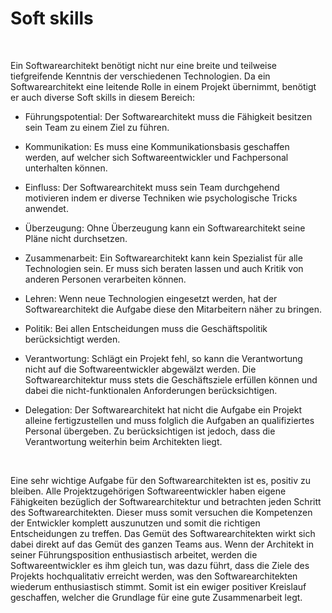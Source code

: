 Soft skills
===========

 

Ein Softwarearchitekt benötigt nicht nur eine breite und teilweise tiefgreifende
Kenntnis der verschiedenen Technologien. Da ein Softwarearchitekt eine leitende
Rolle in einem Projekt übernimmt, benötigt er auch diverse Soft skills in diesem
Bereich:

-   Führungspotential: Der Softwarearchitekt muss die Fähigkeit besitzen sein
    Team zu einem Ziel zu führen.

-   Kommunikation: Es muss eine Kommunikationsbasis geschaffen werden, auf
    welcher sich Softwareentwickler und Fachpersonal unterhalten können.

-   Einfluss: Der Softwarearchitekt muss sein Team durchgehend motivieren indem
    er diverse Techniken wie psychologische Tricks anwendet.

-   Überzeugung: Ohne Überzeugung kann ein Softwarearchitekt seine Pläne nicht
    durchsetzen.

-   Zusammenarbeit: Ein Softwarearchitekt kann kein Spezialist für alle
    Technologien sein. Er muss sich beraten lassen und auch Kritik von anderen
    Personen verarbeiten können.

-   Lehren: Wenn neue Technologien eingesetzt werden, hat der Softwarearchitekt
    die Aufgabe diese den Mitarbeitern näher zu bringen.

-   Politik: Bei allen Entscheidungen muss die Geschäftspolitik berücksichtigt
    werden.

-   Verantwortung: Schlägt ein Projekt fehl, so kann die Verantwortung nicht auf
    die Softwareentwickler abgewälzt werden. Die Softwarearchitektur muss stets
    die Geschäftsziele erfüllen können und dabei die nicht-funktionalen
    Anforderungen berücksichtigen.

-   Delegation: Der Softwarearchitekt hat nicht die Aufgabe ein Projekt alleine
    fertigzustellen und muss folglich die Aufgaben an qualifiziertes Personal
    übergeben. Zu berücksichtigen ist jedoch, dass die Verantwortung weiterhin
    beim Architekten liegt.

 

Eine sehr wichtige Aufgabe für den Softwarearchitekten ist es, positiv zu
bleiben. Alle Projektzugehörigen Softwareentwickler haben eigene Fähigkeiten
bezüglich der Softwarearchitektur und betrachten jeden Schritt des
Softwarearchitekten. Dieser muss somit versuchen die Kompetenzen der Entwickler
komplett auszunutzen und somit die richtigen Entscheidungen zu treffen. Das
Gemüt des Softwarearchitekten wirkt sich dabei direkt auf das Gemüt des ganzen
Teams aus. Wenn der Architekt in seiner Führungsposition enthusiastisch
arbeitet, werden die Softwareentwickler es ihm gleich tun, was dazu führt, dass
die Ziele des Projekts hochqualitativ erreicht werden, was den
Softwarearchitekten wiederum enthusiastisch stimmt. Somit ist ein ewiger
positiver Kreislauf geschaffen, welcher die Grundlage für eine gute
Zusammenarbeit legt.
